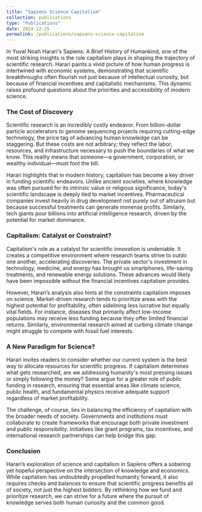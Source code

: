 ```yaml
---
title: "Sapiens Science Capitalism"
collection: publications
type: "Publications"
date: 2024-12-25
permalink: /publications/sapiens-science-capitalism
---
```


In Yuval Noah Harari's Sapiens: A Brief History of Humankind, one of the most striking insights is the role capitalism plays in shaping the trajectory of scientific research. Harari paints a vivid picture of how human progress is intertwined with economic systems, demonstrating that scientific breakthroughs often flourish not just because of intellectual curiosity, but because of financial incentives and capitalistic mechanisms. This dynamic raises profound questions about the priorities and accessibility of modern science.

### The Cost of Discovery

Scientific research is an incredibly costly endeavor. From billion-dollar particle accelerators to genome sequencing projects requiring cutting-edge technology, the price tag of advancing human knowledge can be staggering. But these costs are not arbitrary; they reflect the labor, resources, and infrastructure necessary to push the boundaries of what we know. This reality means that someone—a government, corporation, or wealthy individual—must foot the bill.

Harari highlights that in modern history, capitalism has become a key driver in funding scientific endeavors. Unlike ancient societies, where knowledge was often pursued for its intrinsic value or religious significance, today's scientific landscape is deeply tied to market incentives. Pharmaceutical companies invest heavily in drug development not purely out of altruism but because successful treatments can generate immense profits. Similarly, tech giants pour billions into artificial intelligence research, driven by the potential for market dominance.

### Capitalism: Catalyst or Constraint?

Capitalism's role as a catalyst for scientific innovation is undeniable. It creates a competitive environment where research teams strive to outdo one another, accelerating discoveries. The private sector's investment in technology, medicine, and energy has brought us smartphones, life-saving treatments, and renewable energy solutions. These advances would likely have been impossible without the financial incentives capitalism provides.

However, Harari’s analysis also hints at the constraints capitalism imposes on science. Market-driven research tends to prioritize areas with the highest potential for profitability, often sidelining less lucrative but equally vital fields. For instance, diseases that primarily affect low-income populations may receive less funding because they offer limited financial returns. Similarly, environmental research aimed at curbing climate change might struggle to compete with fossil fuel interests.

### A New Paradigm for Science?

Harari invites readers to consider whether our current system is the best way to allocate resources for scientific progress. If capitalism determines what gets researched, are we addressing humanity's most pressing issues or simply following the money? Some argue for a greater role of public funding in research, ensuring that essential areas like climate science, public health, and fundamental physics receive adequate support regardless of market profitability.

The challenge, of course, lies in balancing the efficiency of capitalism with the broader needs of society. Governments and institutions must collaborate to create frameworks that encourage both private investment and public responsibility. Initiatives like grant programs, tax incentives, and international research partnerships can help bridge this gap.

### Conclusion

Harari’s exploration of science and capitalism in Sapiens offers a sobering yet hopeful perspective on the intersection of knowledge and economics. While capitalism has undoubtedly propelled humanity forward, it also requires checks and balances to ensure that scientific progress benefits all of society, not just the highest bidders. By rethinking how we fund and prioritize research, we can strive for a future where the pursuit of knowledge serves both human curiosity and the common good.